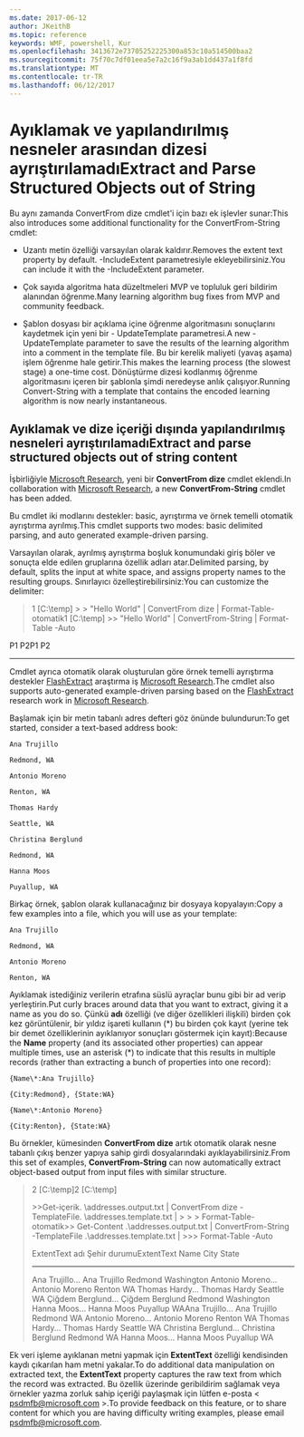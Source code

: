 ```yaml
---
ms.date: 2017-06-12
author: JKeithB
ms.topic: reference
keywords: WMF, powershell, Kur
ms.openlocfilehash: 3413672e73705252225300a853c10a514500baa2
ms.sourcegitcommit: 75f70c7df01eea5e7a2c16f9a3ab1dd437a1f8fd
ms.translationtype: MT
ms.contentlocale: tr-TR
ms.lasthandoff: 06/12/2017
---
```

# <a name="extract-and-parse-structured-objects-out-of-string"></a><span data-ttu-id="6cc8a-102">Ayıklamak ve yapılandırılmış nesneler arasından dizesi ayrıştırılamadı</span><span class="sxs-lookup"><span data-stu-id="6cc8a-102">Extract and Parse Structured Objects out of String</span></span>
<span data-ttu-id="6cc8a-103">Bu aynı zamanda ConvertFrom dize cmdlet'i için bazı ek işlevler sunar:</span><span class="sxs-lookup"><span data-stu-id="6cc8a-103">This also introduces some additional functionality for the ConvertFrom-String cmdlet:</span></span>

-   <span data-ttu-id="6cc8a-104">Uzantı metin özelliği varsayılan olarak kaldırır.</span><span class="sxs-lookup"><span data-stu-id="6cc8a-104">Removes the extent text property by default.</span></span> <span data-ttu-id="6cc8a-105">-IncludeExtent parametresiyle ekleyebilirsiniz.</span><span class="sxs-lookup"><span data-stu-id="6cc8a-105">You can include it with the -IncludeExtent parameter.</span></span>

-   <span data-ttu-id="6cc8a-106">Çok sayıda algoritma hata düzeltmeleri MVP ve topluluk geri bildirim alanından öğrenme.</span><span class="sxs-lookup"><span data-stu-id="6cc8a-106">Many learning algorithm bug fixes from MVP and community feedback.</span></span>

-   <span data-ttu-id="6cc8a-107">Şablon dosyası bir açıklama içine öğrenme algoritmasını sonuçlarını kaydetmek için yeni bir - UpdateTemplate parametresi.</span><span class="sxs-lookup"><span data-stu-id="6cc8a-107">A new -UpdateTemplate parameter to save the results of the learning algorithm into a comment in the template file.</span></span> <span data-ttu-id="6cc8a-108">Bu bir kerelik maliyeti (yavaş aşama) işlem öğrenme hale getirir.</span><span class="sxs-lookup"><span data-stu-id="6cc8a-108">This makes the learning process (the slowest stage) a one-time cost.</span></span> <span data-ttu-id="6cc8a-109">Dönüştürme dizesi kodlanmış öğrenme algoritmasını içeren bir şablonla şimdi neredeyse anlık çalışıyor.</span><span class="sxs-lookup"><span data-stu-id="6cc8a-109">Running Convert-String with a template that contains the encoded learning algorithm is now nearly instantaneous.</span></span>


<a name="extract-and-parse-structured-objects-out-of-string-content"></a><span data-ttu-id="6cc8a-110">Ayıklamak ve dize içeriği dışında yapılandırılmış nesneleri ayrıştırılamadı</span><span class="sxs-lookup"><span data-stu-id="6cc8a-110">Extract and parse structured objects out of string content</span></span>
----------------------------------------------------------

<span data-ttu-id="6cc8a-111">İşbirliğiyle [Microsoft Research](http://research.microsoft.com/), yeni bir **ConvertFrom dize** cmdlet eklendi.</span><span class="sxs-lookup"><span data-stu-id="6cc8a-111">In collaboration with [Microsoft Research](http://research.microsoft.com/), a new **ConvertFrom-String** cmdlet has been added.</span></span>

<span data-ttu-id="6cc8a-112">Bu cmdlet iki modlarını destekler: basic, ayrıştırma ve örnek temelli otomatik ayrıştırma ayrılmış.</span><span class="sxs-lookup"><span data-stu-id="6cc8a-112">This cmdlet supports two modes: basic delimited parsing, and auto generated example-driven parsing.</span></span>

<span data-ttu-id="6cc8a-113">Varsayılan olarak, ayrılmış ayrıştırma boşluk konumundaki giriş böler ve sonuçta elde edilen gruplarına özellik adları atar.</span><span class="sxs-lookup"><span data-stu-id="6cc8a-113">Delimited parsing, by default, splits the input at white space, and assigns property names to the resulting groups.</span></span> <span data-ttu-id="6cc8a-114">Sınırlayıcı özelleştirebilirsiniz:</span><span class="sxs-lookup"><span data-stu-id="6cc8a-114">You can customize the delimiter:</span></span>

> <span data-ttu-id="6cc8a-115">1 \[C:\\temp\] &gt; &gt; "Hello World" | ConvertFrom dize | Format-Table-otomatik</span><span class="sxs-lookup"><span data-stu-id="6cc8a-115">1 \[C:\\temp\] &gt;&gt; "Hello World" | ConvertFrom-String | Format-Table -Auto</span></span>

<span data-ttu-id="6cc8a-116">P1 P2</span><span class="sxs-lookup"><span data-stu-id="6cc8a-116">P1    P2</span></span>
--    --

<span data-ttu-id="6cc8a-117">Cmdlet ayrıca otomatik olarak oluşturulan göre örnek temelli ayrıştırma destekler [FlashExtract](http://research.microsoft.com/en-us/um/people/sumitg/flashextract.html) araştırma iş [Microsoft Research](http://research.microsoft.com).</span><span class="sxs-lookup"><span data-stu-id="6cc8a-117">The cmdlet also supports auto-generated example-driven parsing based on the [FlashExtract](http://research.microsoft.com/en-us/um/people/sumitg/flashextract.html) research work in [Microsoft Research](http://research.microsoft.com).</span></span>

<span data-ttu-id="6cc8a-118">Başlamak için bir metin tabanlı adres defteri göz önünde bulundurun:</span><span class="sxs-lookup"><span data-stu-id="6cc8a-118">To get started, consider a text-based address book:</span></span>

    Ana Trujillo

    Redmond, WA

    Antonio Moreno

    Renton, WA

    Thomas Hardy

    Seattle, WA

    Christina Berglund

    Redmond, WA

    Hanna Moos

    Puyallup, WA

<span data-ttu-id="6cc8a-119">Birkaç örnek, şablon olarak kullanacağınız bir dosyaya kopyalayın:</span><span class="sxs-lookup"><span data-stu-id="6cc8a-119">Copy a few examples into a file, which you will use as your template:</span></span>

    Ana Trujillo

    Redmond, WA

    Antonio Moreno

    Renton, WA

   

<span data-ttu-id="6cc8a-120">Ayıklamak istediğiniz verilerin etrafına süslü ayraçlar bunu gibi bir ad verip yerleştirin.</span><span class="sxs-lookup"><span data-stu-id="6cc8a-120">Put curly braces around data that you want to extract, giving it a name as you do so.</span></span> <span data-ttu-id="6cc8a-121">Çünkü **adı** özelliği (ve diğer özellikleri ilişkili) birden çok kez görüntülenir, bir yıldız işareti kullanın (\*) bu birden çok kayıt (yerine tek bir demet özelliklerinin ayıklanıyor sonuçları göstermek için kayıt):</span><span class="sxs-lookup"><span data-stu-id="6cc8a-121">Because the **Name** property (and its associated other properties) can appear multiple times, use an asterisk (\*) to indicate that this results in multiple records (rather than extracting a bunch of properties into one record):</span></span>

    {Name\*:Ana Trujillo}

    {City:Redmond}, {State:WA}

    {Name\*:Antonio Moreno}

    {City:Renton}, {State:WA}

<span data-ttu-id="6cc8a-122">Bu örnekler, kümesinden **ConvertFrom dize** artık otomatik olarak nesne tabanlı çıkış benzer yapıya sahip girdi dosyalarındaki ayıklayabilirsiniz.</span><span class="sxs-lookup"><span data-stu-id="6cc8a-122">From this set of examples, **ConvertFrom-String** can now automatically extract object-based output from input files with similar structure.</span></span>

> <span data-ttu-id="6cc8a-123">2 \[C:\\temp\]</span><span class="sxs-lookup"><span data-stu-id="6cc8a-123">2 \[C:\\temp\]</span></span>
>
> <span data-ttu-id="6cc8a-124">&gt;&gt;Get-içerik. \\addresses.output.txt | ConvertFrom dize - TemplateFile. \\addresses.template.txt | &gt; &gt; &gt; Format-Table-otomatik</span><span class="sxs-lookup"><span data-stu-id="6cc8a-124">&gt;&gt; Get-Content .\\addresses.output.txt | ConvertFrom-String -TemplateFile .\\addresses.template.txt | &gt;&gt;&gt; Format-Table -Auto</span></span>
>
> <span data-ttu-id="6cc8a-125">ExtentText adı Şehir durumu</span><span class="sxs-lookup"><span data-stu-id="6cc8a-125">ExtentText                     Name               City     State</span></span>
> ----------                     ----               ----     -----
> <span data-ttu-id="6cc8a-126">Ana Trujillo...                Ana Trujillo Redmond Washington Antonio Moreno...              Antonio Moreno Renton WA Thomas Hardy...                Thomas Hardy Seattle WA Çiğdem Berglund...          Çiğdem Berglund Redmond Washington Hanna Moos...                  Hanna Moos Puyallup WA</span><span class="sxs-lookup"><span data-stu-id="6cc8a-126">Ana Trujillo...                Ana Trujillo       Redmond  WA Antonio Moreno...              Antonio Moreno     Renton   WA Thomas Hardy...                Thomas Hardy       Seattle  WA Christina Berglund...          Christina Berglund Redmond  WA Hanna Moos...                  Hanna Moos         Puyallup WA</span></span>

<span data-ttu-id="6cc8a-127">Ek veri işleme ayıklanan metni yapmak için **ExtentText** özelliği kendisinden kaydı çıkarılan ham metni yakalar.</span><span class="sxs-lookup"><span data-stu-id="6cc8a-127">To do additional data manipulation on extracted text, the **ExtentText** property captures the raw text from which the record was extracted.</span></span> <span data-ttu-id="6cc8a-128">Bu özellik üzerinde geribildirim sağlamak veya örnekler yazma zorluk sahip içeriği paylaşmak için lütfen e-posta < psdmfb@microsoft.com >.</span><span class="sxs-lookup"><span data-stu-id="6cc8a-128">To provide feedback on this feature, or to share content for which you are having difficulty writing examples, please email <psdmfb@microsoft.com>.</span></span>

